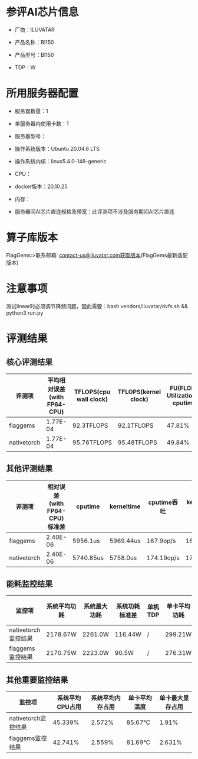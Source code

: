 # 参评AI芯片信息

* 厂商：ILUVATAR

* 产品名称：BI150
* 产品型号：BI150
* TDP：W

# 所用服务器配置

* 服务器数量：1


* 单服务器内使用卡数：1
* 服务器型号：
* 操作系统版本：Ubuntu 20.04.6 LTS
* 操作系统内核：linux5.4.0-148-generic
* CPU：
* docker版本：20.10.25
* 内存：
* 服务器间AI芯片直连规格及带宽：此评测项不涉及服务期间AI芯片直连

# 算子库版本
FlagGems:>联系邮箱: contact-us@iluvatar.com获取版本(FlagGems最新适配版本)

# 注意事项
测试linear时必须调节降频问题，因此需要：bash vendors/iluvatar/dvfs.sh && python3 run.py

# 评测结果

## 核心评测结果

| 评测项  | 平均相对误差(with FP64-CPU) | TFLOPS(cpu wall clock) | TFLOPS(kernel clock) | FU(FLOPS Utilization)-cputime | FU-kerneltime |
| ---- | -------------- | -------------- | ------------ | ------ | ----- |
| flaggems | 1.77E-04    | 92.3TFLOPS       | 92.1TFLOPS        | 47.81% | 47.99% |
| nativetorch | 1.77E-04    | 95.76TFLOPS      | 95.48TFLOPS      | 49.84%      | 49.73%    |

## 其他评测结果

| 评测项  | 相对误差(with FP64-CPU)标准差 | cputime | kerneltime | cputime吞吐 | kerneltime吞吐 | 无预热时延 | 预热后时延 |
| ---- | -------------- | -------------- | ------------ | ------------ | -------------- | -------------- | ------------ |
| flaggems | 2.40E-06    | 5956.1us       | 5969.44us        | 167.9op/s | 167.52op/s | 33608132.07us | 7226.37us |
| nativetorch | 2.40E-06    | 5740.85us       | 5758.0us        | 174.19op/s | 173.67op/s | 6583.47us | 6067.62us |

## 能耗监控结果

| 监控项  | 系统平均功耗  | 系统最大功耗  | 系统功耗标准差 | 单机TDP | 单卡平均功耗 | 单卡最大功耗 | 单卡功耗标准差 | 单卡TDP |
| ---- | ------- | ------- | ------- | ----- | ------------ | ------------ | ------------- | ----- |
| nativetorch监控结果 | 2178.67W | 2261.0W | 116.44W   | /     | 299.21W       | 301.0W      | 8.6W        | 350W  |
| flaggems监控结果 | 2170.75W | 2223.0W | 90.5W   | /     | 276.31W       | 278.0W      | 3.14W        | 350W  |

## 其他重要监控结果

| 监控项  | 系统平均CPU占用 | 系统平均内存占用 | 单卡平均温度 | 单卡最大显存占用 |
| ---- | --------- | -------- | ------------ | -------------- |
| nativetorch监控结果 | 45.339%    | 2.572%   | 85.67°C       | 1.91%        |
| flaggems监控结果 | 42.741%    | 2.559%   | 81.69°C       | 2.631%        |